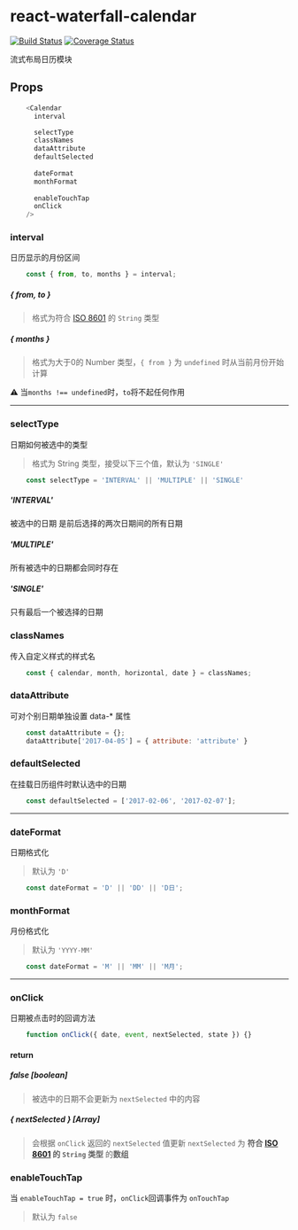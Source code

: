 # react-waterfall-calendar
[![Build Status](https://travis-ci.org/Runjuu/react-waterfall-calendar.svg?branch=test)](https://travis-ci.org/Runjuu/react-waterfall-calendar)
[![Coverage Status](https://coveralls.io/repos/github/Runjuu/react-waterfall-calendar/badge.svg?branch=test)](https://coveralls.io/github/Runjuu/react-waterfall-calendar?branch=test)

流式布局日历模块
## Props
```javascript
    <Calendar
      interval

      selectType
      classNames
      dataAttribute
      defaultSelected
        
      dateFormat
      monthFormat
      
      enableTouchTap
      onClick
    />
```

### interval
日历显示的月份区间

```javascript
    const { from, to, months } = interval;
```
##### { from, to }
> 格式为符合 [ISO 8601](https://en.wikipedia.org/wiki/ISO_8601) 的 `String` 类型

##### { months }
> 格式为大于0的 Number 类型，`{ from }` 为 `undefined` 时从当前月份开始计算

⚠️ 当`months !== undefined`时，`to`将不起任何作用

---
### selectType
日期如何被选中的类型
> 格式为 String 类型，接受以下三个值，默认为 `'SINGLE'`

```javascript
    const selectType = 'INTERVAL' || 'MULTIPLE' || 'SINGLE'
```

##### 'INTERVAL'
被选中的日期 是前后选择的两次日期间的所有日期
##### 'MULTIPLE'
所有被选中的日期都会同时存在
##### 'SINGLE'
只有最后一个被选择的日期

### classNames
传入自定义样式的样式名

```javascript
    const { calendar, month, horizontal, date } = classNames;
```

### dataAttribute
可对个别日期单独设置 data-* 属性

```javascript
    const dataAttribute = {};
    dataAttribute['2017-04-05'] = { attribute: 'attribute' }
```

### defaultSelected
在挂载日历组件时默认选中的日期

```javascript
    const defaultSelected = ['2017-02-06', '2017-02-07'];
```
---
### dateFormat

日期格式化

> 默认为 `'D'`

```javascript
    const dateFormat = 'D' || 'DD' || 'D日';
```

### monthFormat

月份格式化

> 默认为 `'YYYY-MM'`

```javascript
    const dateFormat = 'M' || 'MM' || 'M月';
```

---
### onClick
日期被点击时的回调方法

```javascript
    function onClick({ date, event, nextSelected, state }) {}
```

#### return
##### false *[boolean]*
> 被选中的日期不会更新为 `nextSelected` 中的内容

##### { nextSelected } *[Array]*
> 会根据 `onClick` 返回的 `nextSelected` 值更新
> `nextSelected` 为 **符合 [ISO 8601](https://en.wikipedia.org/wiki/ISO_8601) 的 `String` 类型** 的**数组**


### enableTouchTap
当 `enableTouchTap = true` 时，`onClick`回调事件为 `onTouchTap`
> 默认为 `false`



